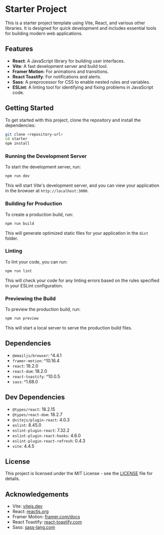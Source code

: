 # Starter Project

This is a starter project template using Vite, React, and various other libraries. It is designed for quick development and includes essential tools for building modern web applications.

## Features

- **React**: A JavaScript library for building user interfaces.
- **Vite**: A fast development server and build tool.
- **Framer Motion**: For animations and transitions.
- **React Toastify**: For notifications and alerts.
- **Sass**: A preprocessor for CSS to enable nested rules and variables.
- **ESLint**: A linting tool for identifying and fixing problems in JavaScript code.

## Getting Started

To get started with this project, clone the repository and install the dependencies:

```bash
git clone <repository-url>
cd starter
npm install
```

### Running the Development Server

To start the development server, run:

```bash
npm run dev
```

This will start Vite's development server, and you can view your application in the browser at `http://localhost:3000`.

### Building for Production

To create a production build, run:

```bash
npm run build
```

This will generate optimized static files for your application in the `dist` folder.

### Linting

To lint your code, you can run:

```bash
npm run lint
```

This will check your code for any linting errors based on the rules specified in your ESLint configuration.

### Previewing the Build

To preview the production build, run:

```bash
npm run preview
```

This will start a local server to serve the production build files.

## Dependencies

- `@emailjs/browser`: ^4.4.1
- `framer-motion`: ^10.16.4
- `react`: 18.2.0
- `react-dom`: 18.2.0
- `react-toastify`: ^10.0.5
- `sass`: ^1.68.0

## Dev Dependencies

- `@types/react`: 18.2.15
- `@types/react-dom`: 18.2.7
- `@vitejs/plugin-react`: 4.0.3
- `eslint`: 8.45.0
- `eslint-plugin-react`: 7.32.2
- `eslint-plugin-react-hooks`: 4.6.0
- `eslint-plugin-react-refresh`: 0.4.3
- `vite`: 4.4.5

## License

This project is licensed under the MIT License - see the [LICENSE](LICENSE) file for details.

## Acknowledgements

- Vite: [vitejs.dev](https://vitejs.dev/)
- React: [reactjs.org](https://reactjs.org/)
- Framer Motion: [framer.com/docs](https://www.framer.com/docs/)
- React Toastify: [react-toastify.com](https://fkhadra.github.io/react-toastify/)
- Sass: [sass-lang.com](https://sass-lang.com/)
